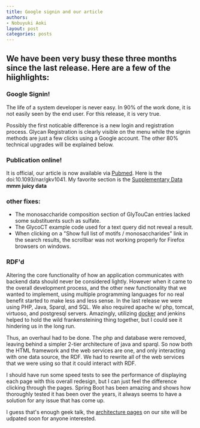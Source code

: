 ```yaml
---
title: Google signin and our article
authors:
- Nobuyuki Aoki
layout: post
categories: posts
---
```

## We have been very busy these three months since the last release.  Here are a few of the hiighlights:

### Google Signin!

The life of a system developer is never easy.  In 90% of the work done, it is not easily seen by the end user.  For this release, it is very true.

Possibly the first noticable difference is a new login and registration process.  Glycan Registration is clearly visible on the menu while the signin methods are just a few clicks using a Google account.  The other 80% technical upgrades will be explained below.

### Publication online!

It is official, our article is now available via [Pubmed](http://www.ncbi.nlm.nih.gov/pubmed/26476458).  Here is the doi:10.1093/nar/gkv1041.  My favorite section is the [Supplementary Data](http://nar.oxfordjournals.org/content/suppl/2015/10/15/gkv1041.DC1) __mmm juicy data__

### other fixes:

* The monosaccharide composition section of GlyTouCan entries lacked some substituents such as sulfate.
* The GlycoCT example code used for a text query did not reveal a result.
* When clicking on a "Show full list of motifs / monosaccharides" link in the search results, the scrollbar was not working properly for Firefox browsers on windows.

### RDF'd

Altering the core functionality of how an application communicates with backend data should never be considered lightly.  However when it came to the overall development process, and the other new functionality that we wanted to implement, using multiple programming languages for no real benefit started to make less and less sense.  In the last release we were using PHP, Java, Sparql, and SQL.  We also required apache w/ php, tomcat, virtuoso, and postgresql servers.  Amazingly, utilizing [docker](http://docker.io) and jenkins helped to hold the wild frankensteining thing together, but I could see it hindering us in the long run.

Thus, an overhaul had to be done.  The php and database were removed, leaving behind a simpler 2-tier architecture of java and sparql.  So now both the HTML framework and the web services are one, and only interacting with one data source, the RDF.  We had to rewrite all of the web services that we were using so that it could interact with RDF.

I should have run some speed tests to see the performance of displaying each page with this overall redesign, but I can just feel the difference clicking through the pages.  Spring Boot has been amazing and shows how thoroughly tested it has been over the years, it always seems to have a solution for any issue that has come up.

I guess that's enough geek talk, the [architecture pages](http://code.glytoucan.org/system/) on our site will be udpated soon for anyone interested.
